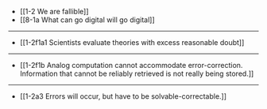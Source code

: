 - [[1-2 We are fallible]]
- [[8-1a What can go digital will go digital]]
---
- [[1-2f1a1 Scientists evaluate theories with excess reasonable doubt]]
---
- [[1-2f1b Analog computation cannot accommodate error-correction. Information that cannot be reliably retrieved is not really being stored.]]
---
- [[1-2a3 Errors will occur, but have to be solvable-correctable.]]
